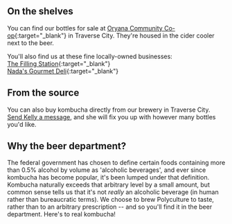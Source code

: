 <h2 class="post--title">On the shelves</h2>

You can find our bottles for sale at [Oryana Community Co-op](https://www.oryana.coop){:target="_blank"} in Traverse City. They're housed in the cider cooler next to the beer.

You'll also find us at these fine locally-owned businesses:  
[The Filling Station](http://thefillingstationmicrobrewery.com){:target="_blank"}  
[Nada's Gourmet Deli](https://www.nadasgourmetdeli.com){:target="_blank"}

<h2 class="post--title">From the source</h2>

You can also buy kombucha directly from our brewery in Traverse City. [Send Kelly a message](mailto:kelly@polyculturekombucha.com), and she will fix you up with however many bottles you'd like.

<h2 class="post--title">Why the beer department?</h2>

The federal government has chosen to define certain foods containing more than 0.5% alcohol by volume as 'alcoholic beverages', and ever since kombucha has become popular, it's been lumped under that definition. Kombucha naturally exceeds that arbitrary level by a small amount, but common sense tells us that it's not *really* an alcoholic beverage (in human rather than bureaucratic terms). We choose to brew Polyculture to taste, rather than to an arbitrary prescription -- and so you'll find it in the beer department. Here's to real kombucha!